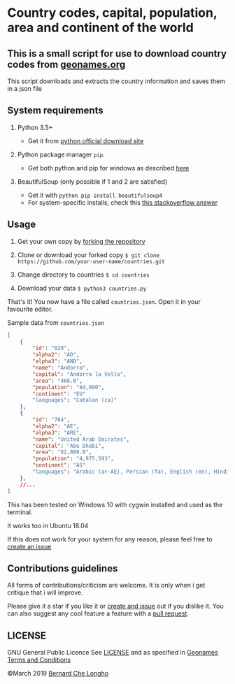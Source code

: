 # Country codes, capital, population, area and continent of the world

## This is a small script for use to download country codes from [geonames.org](https://www.geonames.org/countries/)

This script downloads and extracts the country information and saves them in a json file

## System requirements
1. Python 3.5+
    - Get it from [python official download site](https://www.python.org/downloads/)
2. Python package manager `pip`. 
    - Get both python and pip for windows as described [here](https://github.com/BurntSushi/nfldb/wiki/Python-&-pip-Windows-installation#pip-install)

3. BeautifulSoup (only possible if 1 and 2 are satisfied)
    - Get it with `python pip install beautifulsoup4`
    - For system-specific installs, check this [this stackoverflow answer](https://stackoverflow.com/questions/19957194/install-beautiful-soup-using-pip?answertab=votes#tab-top)


## Usage
1. Get your own copy by [forking the repository](https://github.com/blongho/countries/fork)
2. Clone or download your forked copy ```$ git clone https://github.com/your-user-name/countries.git ```
3. Change directory to countries ```$ cd countries ```

4. Download your data
```$ python3 countries.py```

That's it! You now have a file called `countries.json`. Open it in your favourite editor.

Sample data from `countries.json`
```json 
[
    {
        "id": "020",
        "alpha2": "AD",
        "alpha3": "AND",
        "name": "Andorra",
        "capital": "Andorra la Vella",
        "area": "468.0",
        "population": "84,000",
        "continent": "EU"
        "languages": "Catalan (ca)"
    },
    {
        "id": "784",
        "alpha2": "AE",
        "alpha3": "ARE",
        "name": "United Arab Emirates",
        "capital": "Abu Dhabi",
        "area": "82,880.0",
        "population": "4,975,593",
        "continent": "AS"
        "languages": "Arabic (ar-AE), Persian (fa), English (en), Hindi (hi), Urdu (ur)"
    },
    //...
]
```

This has been tested on Windows 10 with cygwin installed and used as the terminal.

It works too in Ubuntu 18.04 

If this does not work for your system for any reason, please feel free to [create an issue](https://github.com/blongho/countries/issues) 


## Contributions guidelines
All forms of contributions/criticism are welcome. It is only when i get critique that i will improve. 

Please give it a star if you like it or [create and issue](https://github.com/blongho/countries/issues) out if you dislike it. You can also suggest any cool feature a feature with a [pull request](https://github.com/blongho/countries/pulls).


## LICENSE
GNU General Public Licence 
See [LICENSE](LICENSE) and as specified in [Geonames Terms and Conditions](https://www.geonames.org/export/)

&copy;March 2019 [Bernard Che Longho](mailto:blongho02@gmail.com)
